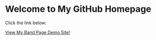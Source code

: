 <html>
<body>
    <h1>Welcome to My GitHub Homepage</h1>
    <p>Click the link below:</p>
    <a href="https://bcdaugherty019.github.io/IntrotoGITHUB/Responsive/index.html" target="_blank">View My Band Page Demo Site!</a>

    

</body>
</html>


